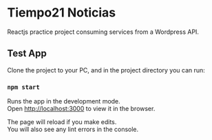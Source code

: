 # Tiempo21 Noticias

Reactjs practice project consuming services from a Wordpress API.

## Test App

Clone the project to your PC, and in the project directory you can run:

### `npm start`

Runs the app in the development mode.\
Open [http://localhost:3000](http://localhost:3000) to view it in the browser.

The page will reload if you make edits.\
You will also see any lint errors in the console.

